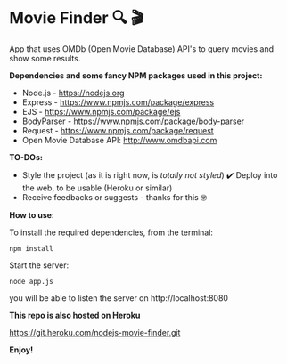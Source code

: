 # Movie Finder 🔍 🎬
App that uses OMDb (Open Movie Database) API's to query movies and show some results.

**Dependencies and some fancy NPM packages used in this project:**

* Node.js - https://nodejs.org
* Express - https://www.npmjs.com/package/express
* EJS - https://www.npmjs.com/package/ejs
* BodyParser - https://www.npmjs.com/package/body-parser
* Request - https://www.npmjs.com/package/request
* Open Movie Database API: http://www.omdbapi.com


**TO-DOs:**

* Style the project (as it is right now, is *totally not styled*)
✔️ Deploy into the web, to be usable (Heroku or similar)
* Receive feedbacks or suggests - thanks for this 🤓

**How to use:**

To install the required dependencies, from the terminal:
```
npm install
```
Start the server:

```
node app.js
```
you will be able to listen the server on http://localhost:8080

**This repo is also hosted on Heroku**

https://git.heroku.com/nodejs-movie-finder.git

**Enjoy!**
